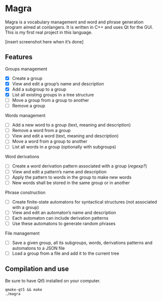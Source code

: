 # Magra

Magra is a vocabulary management and word and phrase generation program aimed at conlangers.
It is written in C++ and uses Qt for the GUI. This is my first real project in this language.

[insert screenshot here when it’s done]

## Features

Groups management
- [x] Create a group
- [x] View and edit a group’s name and description
- [x] Add a subgroup to a group
- [x] List all existing groups in a tree structure
- [ ] Move a group from a group to another
- [ ] Remove a group

Words management
- [ ] Add a new word to a group (text, meaning and description)
- [ ] Remove a word from a group
- [ ] View and edit a word (text, meaning and description)
- [ ] Move a word from a group to another
- [ ] List all words in a group (optionally with subgroups)

Word derivations
- [ ] Create a word derivation pattern associated with a group (*regexp?*)
- [ ] View and edit a pattern’s name and description
- [ ] Apply the pattern to words in the group to make new words
- [ ] New words shall be stored in the same group or in another

Phrase construction
- [ ] Create finite-state automatons for syntactical structures (not associated with a group)
- [ ] View and edit an automaton’s name and description
- [ ] Each automaton can include derivation patterns
- [ ] Use these automatons to generate random phrases

File management
- [ ] Save a given group, all its subgroups, words, derivations patterns and automatons to a JSON file
- [ ] Load a group from a file and add it to the current tree

## Compilation and use

Be sure to have Qt5 installed on your computer.

```
qmake-qt5 && make
./magra
```
